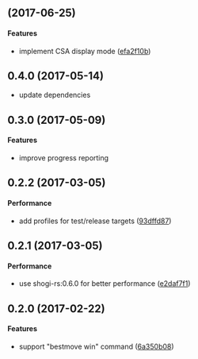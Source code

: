 <a name="0.5.0"></a>
##  (2017-06-25)


#### Features

*   implement CSA display mode ([efa2f10b](efa2f10b))


<a name="0.4.0"></a>
## 0.4.0 (2017-05-14)

* update dependencies


<a name="0.3.0"></a>
## 0.3.0 (2017-05-09)


#### Features

*   improve progress reporting

<a name="0.2.2"></a>
## 0.2.2 (2017-03-05)


#### Performance

*   add profiles for test/release targets ([93dffd87](93dffd87))



<a name="0.2.1"></a>
## 0.2.1 (2017-03-05)


#### Performance

*   use shogi-rs:0.6.0 for better performance ([e2daf7f1](e2daf7f1))



<a name="0.2.0"></a>
## 0.2.0 (2017-02-22)


#### Features

*   support "bestmove win" command ([6a350b08](6a350b08))



